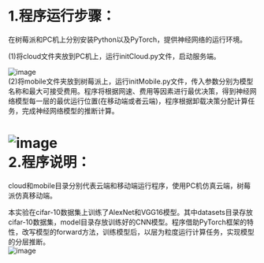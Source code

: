 1.程序运行步骤：
==============
在树莓派和PC机上分别安装Python以及PyTorch，提供神经网络的运行环境。      

(1)将cloud文件夹放到PC机上，运行initCloud.py文件，启动服务端。   

![image](https://github.com/wyc941012/Edge-Intelligence/blob/master/%E5%8D%B7%E7%A7%AF%E7%A5%9E%E7%BB%8F%E7%BD%91%E7%BB%9C%E5%8D%8F%E5%90%8C%E6%8E%A8%E6%96%AD%E4%BB%BF%E7%9C%9F%E7%B3%BB%E7%BB%9F/image/cloud.jpg)  
(2)将mobile文件夹放到树莓派上，运行initMobile.py文件，传入参数分别为模型名称和最大可接受费用。程序将根据网速、费用等因素进行最优决策，得到神经网络模型每一层的最优运行位置(在移动端或者云端)，程序根据卸载决策分配计算任务，完成神经网络模型的推断计算。      

![image](https://github.com/wyc941012/Edge-Intelligence/blob/master/%E5%8D%B7%E7%A7%AF%E7%A5%9E%E7%BB%8F%E7%BD%91%E7%BB%9C%E5%8D%8F%E5%90%8C%E6%8E%A8%E6%96%AD%E4%BB%BF%E7%9C%9F%E7%B3%BB%E7%BB%9F/image/mobile.jpg)        
2.程序说明：
=============
cloud和mobile目录分别代表云端和移动端运行程序，使用PC机仿真云端，树莓派仿真移动端。      

本实验在cifar-10数据集上训练了AlexNet和VGG16模型。其中datasets目录存放cifar-10数据集，model目录存放训练好的CNN模型。程序借助PyTorch框架的特性，改写模型的forward方法，训练模型后，以层为粒度运行计算任务，实现模型的分层推断。   
![image](https://github.com/wyc941012/Edge-Intelligence/blob/master/%E5%8D%B7%E7%A7%AF%E7%A5%9E%E7%BB%8F%E7%BD%91%E7%BB%9C%E5%8D%8F%E5%90%8C%E6%8E%A8%E6%96%AD%E4%BB%BF%E7%9C%9F%E7%B3%BB%E7%BB%9F/image/model.jpg)
